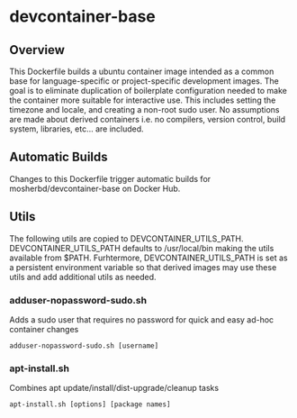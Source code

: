 # devcontainer-base

## Overview

This Dockerfile builds a ubuntu container image intended as a common base for language-specific or project-specific development images. The goal is to eliminate duplication of boilerplate configuration needed to make the container more suitable for interactive use. This includes setting the timezone and locale, and creating a non-root sudo user. No assumptions are made about derived containers i.e. no compilers, version control, build system, libraries, etc... are included.

## Automatic Builds

Changes to this Dockerfile trigger automatic builds for mosherbd/devcontainer-base on Docker Hub.

## Utils

The following utils are copied to DEVCONTAINER_UTILS_PATH. DEVCONTAINER_UTILS_PATH defaults to /usr/local/bin making the utils available from $PATH. Furhtermore, DEVCONTAINER_UTILS_PATH is set as a persistent environment variable so that derived images may use these utils and add additional utils as needed.

### adduser-nopassword-sudo.sh

Adds a sudo user that requires no password for quick and easy ad-hoc container changes

    adduser-nopassword-sudo.sh [username]

### apt-install.sh

Combines apt update/install/dist-upgrade/cleanup tasks

    apt-install.sh [options] [package names]
